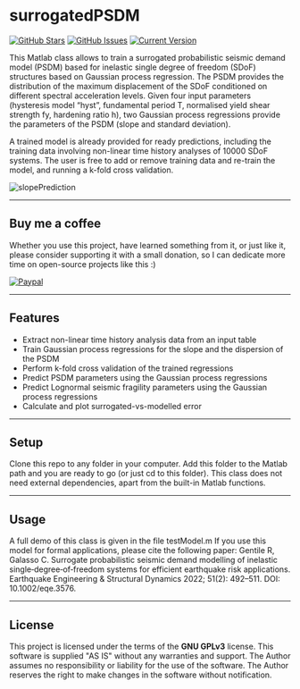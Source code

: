 surrogatedPSDM
============
[![GitHub Stars](https://img.shields.io/github/stars/robgen/surrogatedPSDM.svg)](https://github.com/robgen/surrogatedPSDM/stargazers) [![GitHub Issues](https://img.shields.io/github/issues/robgen/surrogatedPSDM.svg)](https://github.com/robgen/surrogatedPSDM/issues) [![Current Version](https://img.shields.io/badge/version-1.0.0-green.svg)](https://github.com/robgen/surrogatedPSDM)

This Matlab class allows to train a surrogated probabilistic seismic demand model (PSDM) based for inelastic single degree of freedom (SDoF) structures based on Gaussian process regression. The PSDM provides the distribution of the maximum displacement of the SDoF conditioned on different spectral acceleration levels. Given four input parameters (hysteresis model “hyst”, fundamental period T, normalised yield shear strength fy, hardening ratio h), two Gaussian process regressions provide the parameters of the PSDM (slope and standard deviation).

A trained model is already provided for ready predictions, including the training data involving non-linear time history analyses of 10000 SDoF systems. The user is free to add or remove training data and re-train the model, and running a k-fold cross validation.

![slopePrediction](https://github.com/robgen/surrogatedPSDM/blob/main/slope.gif)

---
## Buy me a coffee

Whether you use this project, have learned something from it, or just like it, please consider supporting it with a small donation, so I can dedicate more time on open-source projects like this :)

<a href="http://paypal.me/robgen" target="_blank"><img src="https://www.paypalobjects.com/webstatic/mktg/logo/pp_cc_mark_74x46.jpg" alt="Paypal" style="height: auto !important;width: auto !important;" ></a>

---

## Features
- Extract non-linear time history analysis data from an input table
- Train Gaussian process regressions for the slope and the dispersion of the PSDM
- Perform k-fold cross validation of the trained regressions
- Predict PSDM parameters using the Gaussian process regressions
- Predict Lognormal seismic fragility parameters using the Gaussian process regressions
- Calculate and plot surrogated-vs-modelled error

---

## Setup
Clone this repo to any folder in your computer. Add this folder to the Matlab path and you are ready to go (or just cd to this folder). This class does not need external dependencies, apart from the built-in Matlab functions.

---

## Usage
A full demo of this class is given in the file testModel.m
If you use this model for formal applications, please cite the following paper:
Gentile R, Galasso C. Surrogate probabilistic seismic demand modelling of inelastic single‐degree‐of‐freedom systems for efficient earthquake risk applications. Earthquake Engineering & Structural Dynamics 2022; 51(2): 492–511. DOI: 10.1002/eqe.3576.

---

## License
This project is licensed under the terms of the **GNU GPLv3** license. This software is supplied "AS IS" without any warranties and support. The Author assumes no responsibility or liability for the use of the software. The Author reserves the right to make changes in the software without notification.
